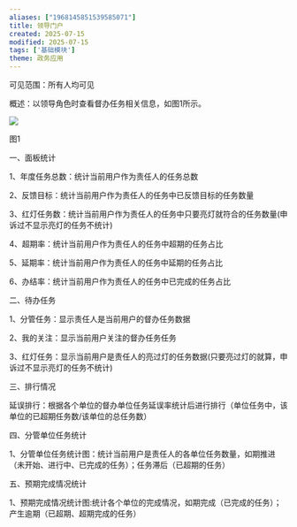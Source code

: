 ```yaml
---
aliases: ["1968145851539585071"]
title: 领导门户
created: 2025-07-15
modified: 2025-07-15
tags: ['基础模块']
theme: 政务应用
---
```


可见范围：所有人均可见

概述：以领导角色时查看督办任务相关信息，如图1所示。

![](24ad89b21bf18774ef0344a05a3602e6.jpg)

图1

一、面板统计

1、年度任务总数：统计当前用户作为责任人的任务总数

2、反馈目标：统计当前用户作为责任人的任务中已反馈目标的任务数量

3、红灯任务数：统计当前用户作为责任人的任务中只要亮灯就符合的任务数量(申诉过不显示亮灯的任务不统计)

4、超期率：统计当前用户作为责任人的任务中超期的任务占比

5、延期率：统计当前用户作为责任人的任务中延期的任务占比

6、办结率：统计当前用户作为责任人的任务中已完成的任务占比

二、待办任务

1、分管任务：显示责任人是当前用户的督办任务数据

2、我的关注：显示当前用户关注的督办任务任务

3、红灯任务：显示当前用户是责任人的亮过灯的任务数据(只要亮过灯的就算，申诉过不显示亮灯的任务不统计)

三、排行情况

延误排行：根据各个单位的督办单位任务延误率统计后进行排行（单位任务中，该单位的已超期任务数/该单位的总任务数）

四、分管单位任务统计

1、分管单位任务统计图：统计当前用户是责任人的各单位任务数量，如期推进（未开始、进行中、已完成的任务）；任务滞后（已超期的任务）

五、预期完成情况统计

1、预期完成情况统计图:统计各个单位的完成情况，如期完成（已完成的任务）；产生逾期（已超期、超期完成的任务）